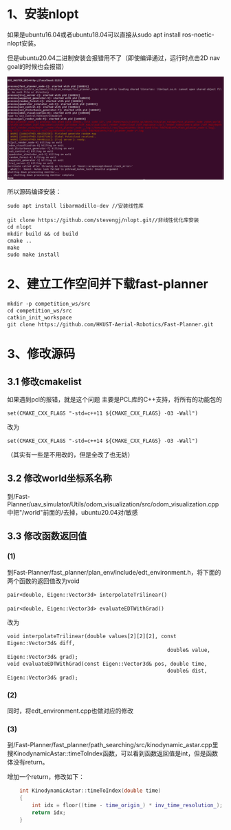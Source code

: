 # 1、安装nlopt

如果是ubuntu16.04或者ubuntu18.04可以直接从sudo apt install ros-noetic-nlopt安装。

但是ubuntu20.04二进制安装会报错用不了（即使编译通过，运行时点击2D nav goal的时候也会报错）

![报错](1.png) 

所以源码编译安装：

    sudo apt install libarmadillo-dev //安装线性库
    
    git clone https://github.com/stevengj/nlopt.git//非线性优化库安装
    cd nlopt
    mkdir build && cd build
    cmake ..
    make
    sudo make install




# 2、建立工作空间并下载fast-planner

    mkdir -p competition_ws/src
    cd competition_ws/src
    catkin_init_workspace
    git clone https://github.com/HKUST-Aerial-Robotics/Fast-Planner.git

# 3、修改源码

## 3.1 修改cmakelist

如果遇到pcl的报错，就是这个问题
主要是PCL库的C++支持，将所有的功能包的

    set(CMAKE_CXX_FLAGS "-std=c++11 ${CMAKE_CXX_FLAGS} -O3 -Wall")

改为

    set(CMAKE_CXX_FLAGS "-std=c++14 ${CMAKE_CXX_FLAGS} -O3 -Wall")

（其实有一些是不用改的，但是全改了也无妨）

## 3.2 修改world坐标系名称

到/Fast-Planner/uav_simulator/Utils/odom_visualization/src/odom_visualization.cpp中把"/world"前面的/去掉，ubuntu20.04对/敏感

## 3.3 修改函数返回值

### (1)

到Fast-Planner/fast_planner/plan_env/include/edt_environment.h，将下面的两个函数的返回值改为void

    pair<double, Eigen::Vector3d> interpolateTrilinear()

    pair<double, Eigen::Vector3d> evaluateEDTWithGrad()

改为

    void interpolateTrilinear(double values[2][2][2], const Eigen::Vector3d& diff,
                                                        double& value, Eigen::Vector3d& grad);
    void evaluateEDTWithGrad(const Eigen::Vector3d& pos, double time,
                                                        double& dist, Eigen::Vector3d& grad);

### (2)

同时，将edt_environment.cpp也做对应的修改

### (3)

到/Fast-Planner/fast_planner/path_searching/src/kinodynamic_astar.cpp里搜KinodynamicAstar::timeToIndex函数，可以看到函数返回值是int，但是函数体没有return。

增加一个return，修改如下：

```c++
    int KinodynamicAstar::timeToIndex(double time)
    {
        int idx = floor((time - time_origin_) * inv_time_resolution_);
        return idx;
    }
```

